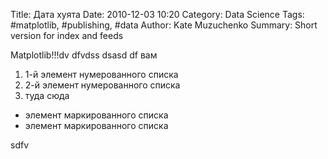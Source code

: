 ﻿Title: Дата хуята
Date: 2010-12-03 10:20
Category: Data Science
Tags: #matplotlib, #publishing, #data
Author: Kate Muzuchenko
Summary: Short version for index and feeds

Matplotlib!!!dv
dfvdss dsasd df вам
 1. 1-й элемент нумерованного списка
 2. 2-й элемент нумерованного списка
 3. туда сюда


 * элемент маркированного списка
 * элемент маркированного списка

sdfv
